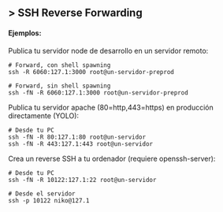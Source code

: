 ## > SSH Reverse Forwarding
#### Ejemplos:
<p>Publica tu servidor node de desarrollo en un servidor remoto:</p>

```
# Forward, con shell spawning
ssh -R 6060:127.1:3000 root@un-servidor-preprod

# Forward, sin shell spawning
ssh -fN -R 6060:127.1:3000 root@un-servidor-preprod
```

<p>Publica tu servidor apache (80=http,443=https) en producción directamente (YOLO):</p>

```
# Desde tu PC
ssh -fN -R 80:127.1:80 root@un-servidor
ssh -fN -R 443:127.1:443 root@un-servidor
```

<p>Crea un reverse SSH a tu ordenador (requiere openssh-server):</p>

```
# Desde tu PC
ssh -fN -R 10122:127.1:22 root@un-servidor

# Desde el servidor
ssh -p 10122 niko@127.1
```
